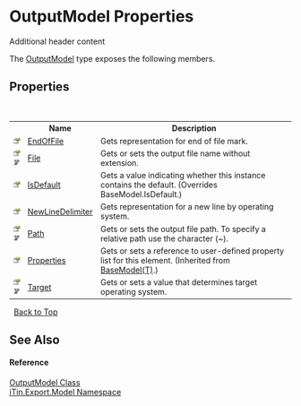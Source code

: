 # OutputModel Properties
Additional header content 

The <a href="T_iTin_Export_Model_OutputModel">OutputModel</a> type exposes the following members.


## Properties
&nbsp;<table><tr><th></th><th>Name</th><th>Description</th></tr><tr><td>![Public property](media/pubproperty.gif "Public property")</td><td><a href="P_iTin_Export_Model_OutputModel_EndOfFile">EndOfFile</a></td><td>
Gets representation for end of file mark.</td></tr><tr><td>![Public property](media/pubproperty.gif "Public property")![Code example](media/CodeExample.png "Code example")</td><td><a href="P_iTin_Export_Model_OutputModel_File">File</a></td><td>
Gets or sets the output file name without extension.</td></tr><tr><td>![Public property](media/pubproperty.gif "Public property")</td><td><a href="P_iTin_Export_Model_OutputModel_IsDefault">IsDefault</a></td><td>
Gets a value indicating whether this instance contains the default.
 (Overrides BaseModel.IsDefault.)</td></tr><tr><td>![Public property](media/pubproperty.gif "Public property")</td><td><a href="P_iTin_Export_Model_OutputModel_NewLineDelimiter">NewLineDelimiter</a></td><td>
Gets representation for a new line by operating system.</td></tr><tr><td>![Public property](media/pubproperty.gif "Public property")![Code example](media/CodeExample.png "Code example")</td><td><a href="P_iTin_Export_Model_OutputModel_Path">Path</a></td><td>
Gets or sets the output file path. To specify a relative path use the character (~).</td></tr><tr><td>![Public property](media/pubproperty.gif "Public property")</td><td><a href="P_iTin_Export_Model_BaseModel_1_Properties">Properties</a></td><td>
Gets or sets a reference to user-defined property list for this element.
 (Inherited from <a href="T_iTin_Export_Model_BaseModel_1">BaseModel(T)</a>.)</td></tr><tr><td>![Public property](media/pubproperty.gif "Public property")![Code example](media/CodeExample.png "Code example")</td><td><a href="P_iTin_Export_Model_OutputModel_Target">Target</a></td><td>
Gets or sets a value that determines target operating system.</td></tr></table>&nbsp;
<a href="#outputmodel-properties">Back to Top</a>

## See Also


#### Reference
<a href="T_iTin_Export_Model_OutputModel">OutputModel Class</a><br /><a href="N_iTin_Export_Model">iTin.Export.Model Namespace</a><br />
